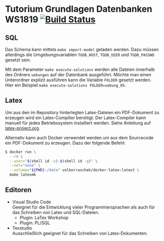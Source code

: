 # Tutorium Grundlagen Datenbanken WS1819 [![Build Status](https://travis-ci.com/fh-trier/tgdb_ws1819.svg?branch=master)](https://travis-ci.com/fh-trier/tgdb_ws1819)

## SQL
Das Schema kann mittels `make import-model` geladen werden. Dazu müssen allerdings die Umgebungsvariablen `TGDB_HOST`, `TGDB_USER` und `TGDB_PASSWD` gesetzt sein.

Mit dem Parameter `make execute-solutions` werden alle Dateien innerhalb des Ordners `uebungen` auf der Datenbank ausgeführt. Möchte man einen Unterordner explizit ausführen kann die Variable `FOLDER` gesetzt werden. Hier ein Beispiel `make execute-solutions FOLDER=uebung_05`.

## Latex
Um aus den im Repository hinterlegten Latex-Dateien ein PDF-Dokument zu erzeugen wird ein Latex-Compilier benötigt. Der Latex-Compiler kann manuell für jedes Betriebssystem installiert werden. Siehe Anleitung auf [latex-project.org](https://www.latex-project.org/get/).

Alternativ kann auch Docker verwendet werden um aus dem Sourcecode ein PDF-Dokument zu erzeugen. Dazu der folgende Befehl:
```bash
$ docker run \
  --rm \
  --user="$(shell id -u):$(shell id -g)" \
  --net="none" \
  --volume="${PWD}:/data" volkerraschek/docker-latex:latest \
  make latexmk
```

## Editoren
+ Visual Studio Code \
Geeignet für die Entwicklung vieler Programmiersprachen als auch für das Schreiben von Latex und SQL-Dateien.
  + Plugin: LaTex Workshop
  + Plugin: PL/SQL
+ Texstudio \
Ausschließlich geeignet für das Schreiben von Latex-Dokumenten.
